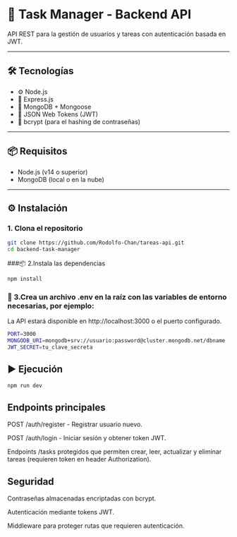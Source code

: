 # 🚀 Task Manager - Backend API

API REST para la gestión de usuarios y tareas con autenticación basada en JWT.

---

## 🛠️ Tecnologías

- ⚙️ Node.js
- 🚀 Express.js
- 🧠 MongoDB + Mongoose
- 🔐 JSON Web Tokens (JWT)
- 🧂 bcrypt (para el hashing de contraseñas)
---

## 📦 Requisitos

- Node.js (v14 o superior)
- MongoDB (local o en la nube)

---

## ⚙️ Instalación

### 1. Clona el repositorio

```bash
git clone https://github.com/Rodolfo-Chan/tareas-api.git
cd backend-task-manager
```
###📦 2.Instala las dependencias
```bash
npm install
```
### 🔐 3.Crea un archivo .env en la raíz con las variables de entorno necesarias, por ejemplo:
La API estará disponible en http://localhost:3000 o el puerto configurado.

```bash
PORT=3000
MONGODB_URI=mongodb+srv://usuario:password@cluster.mongodb.net/dbname
JWT_SECRET=tu_clave_secreta

```
## ▶️ Ejecución
```bash
npm run dev
```

Endpoints principales
---
POST /auth/register - Registrar usuario nuevo.

POST /auth/login - Iniciar sesión y obtener token JWT.

Endpoints /tasks protegidos que permiten crear, leer, actualizar y eliminar tareas (requieren token en header Authorization).

Seguridad
---
Contraseñas almacenadas encriptadas con bcrypt.

Autenticación mediante tokens JWT.

Middleware para proteger rutas que requieren autenticación.
